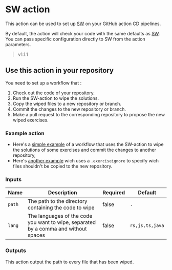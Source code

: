 # SW action

This action can be used to set up [SW](github.com/jobtrek/sw) on your GitHub
action CD pipelines.

By default, the action will check your code with the same defaults as
[SW](https://github.com/jobtrek/sw?tab=readme-ov-file#defaults). You can pass
specific configuration directly to SW from the action parameters.

> v1.1.1

## Use this action in your repository

You need to set up a workflow that :

1. Check out the code of your repository.
1. Run the SW-action to wipe the solutions.
1. Copy the wiped files to a new repository or branch.
1. Commit the changes to the new repository or branch.
1. Make a pull request to the corresponding repository to propose the new wiped
exercises.

### Example action

- Here's a [simple example](action-example/simple-action.yml) of a workflow
that uses the SW-action to wipe the solutions of some exercises and commit
the changes to another repository,
- Here's [another example](action-examplel/with-ignore-file.yml) wich uses a
`.exerciseignore` to specify wich files shouldn't be copied to the new repository.

### Inputs

|  Name  |                                     Description                                     | Required |     Default     |
|--------|-------------------------------------------------------------------------------------|----------|-----------------|
| `path` |                The path to the directory containing the code to wipe                |   false  |       `.`       |
| `lang` | The languages of the code you want to wipe, separated by a comma and without spaces |   false  | `rs,js,ts,java` |

### Outputs

This action output the path to every file that has been wiped.
